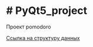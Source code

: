 <h1># PyQt5_project</h1>
<p>Проект pomodoro</p>
<a href="https://www.figma.com/file/TgP1gqwJmUkr4H7ZQWl9lb/%D0%A1%D1%85%D0%B5%D0%BC%D0%B0-SQL?node-id=0%3A1">Ссылка на структуру данных</a>
